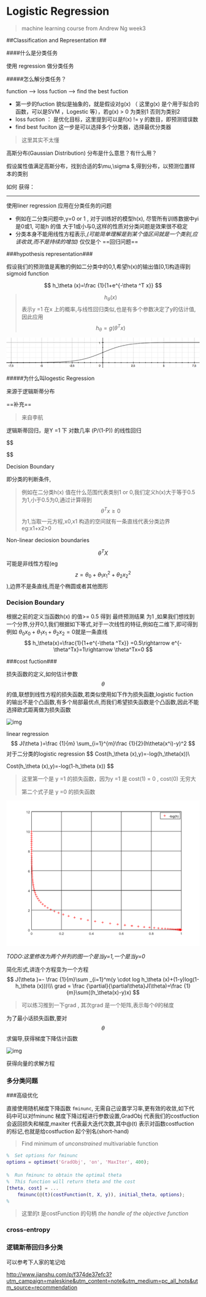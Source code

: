 # Logistic Regression

> machine learning course from Andrew Ng week3

##Classification and Representation ##

####什么是分类任务 

使用 regression 做分类任务

#####怎么解分类任务？

function —> loss fuction —> find the best fuction 

- 第一步的fuction 貌似是抽象的，就是假设对g(x) （ 这里g(x) 是个用于拟合的函数，可以是SVM ，Logestic 等），若g(x) > 0 为类别1 否则为类别2 
- loss fuction ： 是优化目标，这里提到可以是f(x) != y 的数目，即预测错误数
- find best fuciton  这一步是可以选择多个分类器，选择最优分类器 

> 这里其实不太懂



高斯分布(Gaussian Distribution)
分布是什么意思？有什么用？

假设属性值满足高斯分布，找到合适的$\mu,\sigma $,得到分布，以预测位置样本的类别

如何 获得：

***

使用liner regression 应用在分类任务的问题

- 例如在二分类问题中,y=0 or 1 , 对于训练好的模型h(x), 尽管所有训练数据中yi是0或1, 可能h 的值 大于1或小与0,这样的性质对分类问题是效果很不稳定
- 分类本身不能用线性方程表示,*(可能简单理解是到某个值区间就是一个类别,应该收敛,而不是持续的增加)* 仅仅是个 ==回归问题==


###hypothesis representation###

 假设我们的预测值是离散的例如二分类中的0,1,希望h(x)的输出值[0,1]构造得到sigmoid function

$$
h_\theta (x)=\frac {1}{1+e^{-\theta ^T x}}
$$

> $$h_\theta (x) $$ 表示y  =1 在x 上的概率,与线性回归类似,也是有多个参数决定了y的估计值,因此应用$$h_\theta = g(\theta ^Tx)$$

![img](https://raw.githubusercontent.com/whwdreamsky/moocs_homework/master/photo/1.png)

#####为什么叫logestic Regression

来源于逻辑斯蒂分布

==补充==

> 来自李航

逻辑斯蒂回归，是Y =1 下 对数几率 (P/(1-P)) 的线性回归


$$

$$





Decision Boundary

即分类的判断条件,

> 例如在二分类h(x) 值在什么范围代表类别1 or 0,我们定义h(x)大于等于0.5为1,小于0.5为0,通过计算得到$$\theta ^Tx\geq 0  $$为1,当取一元方程,x0,x1 构造的空间就有一条直线代表分类边界eg:x1+x2>0

Non-linear deciosion boundaries

$$\theta ^TX$$可能是非线性方程(eg $$z = \theta _0+\theta_1x_1^2+\theta_2x_2^2$$),边界不是条直线,而是个椭圆或者其他图形

### Decision Boundary

根据之前的定义当函数h(x) 的值>= 0.5 得到 最终预测结果 为1 ,如果我们想找到一个分界,分开0,1,我们根据如下等式,对于一次线性的特征,例如在二维下,即可得到 例如 $\theta _0x_0+\theta _1x_1+\theta _2x_2 =0$就是一条直线
$$
h_\theta(x)=\frac{1}{1+e^{-\theta ^Tx}} =0.5\rightarrow e^{-\theta^Tx}=1\rightarrow \theta^Tx=0
$$




###cost fuction###

损失函数的定义,如何估计参数$$\theta$$的值,联想到线性方程的损失函数,若类似使用如下作为损失函数,logistic fuction 的输出不是个凸函数,有多个局部最优点,而我们希望损失函数是个凸函数,因此不能选择欧式距离做为损失函数

![img](http://upload-images.jianshu.io/upload_images/2884841-47c82f902ac701c2.png?imageMogr2/auto-orient/strip%7CimageView2/2/w/1240)

linear regression
$$
J(\theta )=\frac {1}{m} \sum_{i=1}^{m}\frac {1}{2}(h\theta(x^i)-y)^2
$$
对于二分类的logistic regression
$$
Cost(h_\theta (x),y)=-log(h_\theta(x))\\

Cost(h_\theta (x),y)=-log(1-h_\theta (x))
$$

> 这里第一个是 y =1 的损失函数，因为y =1 是 cost(1) = 0 , cost(0) 无穷大
>
> 第二个式子是 y =0 的损失函数

![img](https://raw.githubusercontent.com/whwdreamsky/moocs_homework/master/photo/3-1.png)

*TODO:这里修改为两个并列的图一个是当y=1,一个是当y=0*

简化形式,讲连个方程变为一个方程
$$
J(\theta )=- \frac {1}{m}\sum _{i=1}^m(y \cdot log h_\theta (x)+(1-y)log(1-h_\theta (x)))\\\
grad = \frac {\partial}{\partial\theta}J(\theta)=\frac {1}{m}\sum((h_\theta(x)-y)x)
$$
> 可以练习推到一下grad , 其次grad 是一个矩阵,表示每个$\theta$的梯度

为了最小话损失函数,要对$$\theta$$ 求偏导,获得梯度下降估计函数

![img](http://upload-images.jianshu.io/upload_images/2884841-38796d26d49a5e0d.png?imageMogr2/auto-orient/strip%7CimageView2/2/w/1240)

获得向量的求解方程

### 多分类问题



###高级优化

直接使用随机梯度下降函数	`fminunc`, 无需自己设置学习率,更有效的收敛,如下代码中可以对fminunc 梯度下降过程进行参数设置,GradObj 代表我们的costfuction 会返回损失和梯度,maxiter 代表最大迭代次数,其中@(t) 表示对函数costfuction 的标记,也就是给costfuction 起个别名(short-hand)

> Find minimum of *unconstrained* multivariable function

```matlab
%  Set options for fminunc
options = optimset('GradObj', 'on', 'MaxIter', 400);

%  Run fminunc to obtain the optimal theta
%  This function will return theta and the cost 
[theta, cost] = ...
	fminunc(@(t)(costFunction(t, X, y)), initial_theta, options);
%
```

> 这里的t 是costFunction 的句柄 *the handle of the objective function*

### cross-entropy





### 逻辑斯蒂回归多分类






可以参考下人家的笔记哈

http://www.jianshu.com/p/f374de37efc3?utm_campaign=maleskine&utm_content=note&utm_medium=pc_all_hots&utm_source=recommendation

